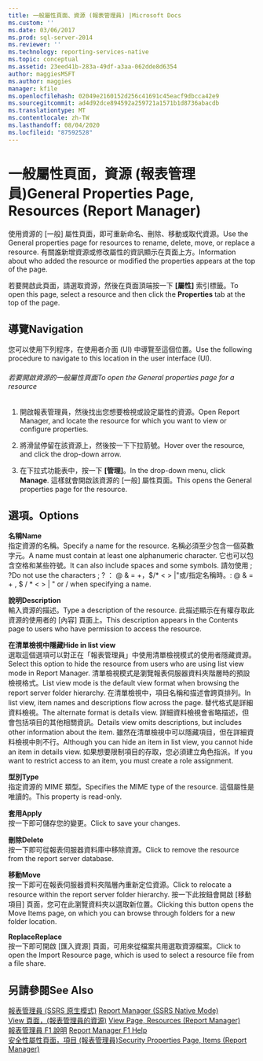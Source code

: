```yaml
---
title: 一般屬性頁面、資源 (報表管理員) |Microsoft Docs
ms.custom: ''
ms.date: 03/06/2017
ms.prod: sql-server-2014
ms.reviewer: ''
ms.technology: reporting-services-native
ms.topic: conceptual
ms.assetid: 23eed41b-283a-49df-a3aa-062dde8d6354
author: maggiesMSFT
ms.author: maggies
manager: kfile
ms.openlocfilehash: 02049e2160152d256c41691c45eacf9dbcca42e9
ms.sourcegitcommit: ad4d92dce894592a259721a1571b1d8736abacdb
ms.translationtype: MT
ms.contentlocale: zh-TW
ms.lasthandoff: 08/04/2020
ms.locfileid: "87592528"
---
```

# <a name="general-properties-page-resources-report-manager"></a><span data-ttu-id="47699-102">一般屬性頁面，資源 (報表管理員)</span><span class="sxs-lookup"><span data-stu-id="47699-102">General Properties Page, Resources (Report Manager)</span></span>
  <span data-ttu-id="47699-103">使用資源的 [一般] 屬性頁面，即可重新命名、刪除、移動或取代資源。</span><span class="sxs-lookup"><span data-stu-id="47699-103">Use the General properties page for resources to rename, delete, move, or replace a resource.</span></span> <span data-ttu-id="47699-104">有關誰新增資源或修改屬性的資訊顯示在頁面上方。</span><span class="sxs-lookup"><span data-stu-id="47699-104">Information about who added the resource or modified the properties appears at the top of the page.</span></span>  
  
 <span data-ttu-id="47699-105">若要開啟此頁面，請選取資源，然後在頁面頂端按一下 **[屬性]** 索引標籤。</span><span class="sxs-lookup"><span data-stu-id="47699-105">To open this page, select a resource and then click the **Properties** tab at the top of the page.</span></span>  
  
## <a name="navigation"></a><span data-ttu-id="47699-106">導覽</span><span class="sxs-lookup"><span data-stu-id="47699-106">Navigation</span></span>  
 <span data-ttu-id="47699-107">您可以使用下列程序，在使用者介面 (UI) 中導覽至這個位置。</span><span class="sxs-lookup"><span data-stu-id="47699-107">Use the following procedure to navigate to this location in the user interface (UI).</span></span>  
  
###### <a name="to-open-the-general-properties-page-for-a-resource"></a><span data-ttu-id="47699-108">若要開啟資源的一般屬性頁面</span><span class="sxs-lookup"><span data-stu-id="47699-108">To open the General properties page for a resource</span></span>  
  
1.  <span data-ttu-id="47699-109">開啟報表管理員，然後找出您想要檢視或設定屬性的資源。</span><span class="sxs-lookup"><span data-stu-id="47699-109">Open Report Manager, and locate the resource for which you want to view or configure properties.</span></span>  
  
2.  <span data-ttu-id="47699-110">將滑鼠停留在該資源上，然後按一下下拉箭號。</span><span class="sxs-lookup"><span data-stu-id="47699-110">Hover over the resource, and click the drop-down arrow.</span></span>  
  
3.  <span data-ttu-id="47699-111">在下拉式功能表中，按一下 **[管理]**。</span><span class="sxs-lookup"><span data-stu-id="47699-111">In the drop-down menu, click **Manage**.</span></span> <span data-ttu-id="47699-112">這樣就會開啟該資源的 [一般] 屬性頁面。</span><span class="sxs-lookup"><span data-stu-id="47699-112">This opens the General properties page for the resource.</span></span>  
  
## <a name="options"></a><span data-ttu-id="47699-113">選項。</span><span class="sxs-lookup"><span data-stu-id="47699-113">Options</span></span>  
 <span data-ttu-id="47699-114">**名稱**</span><span class="sxs-lookup"><span data-stu-id="47699-114">**Name**</span></span>  
 <span data-ttu-id="47699-115">指定資源的名稱。</span><span class="sxs-lookup"><span data-stu-id="47699-115">Specify a name for the resource.</span></span> <span data-ttu-id="47699-116">名稱必須至少包含一個英數字元。</span><span class="sxs-lookup"><span data-stu-id="47699-116">A name must contain at least one alphanumeric character.</span></span> <span data-ttu-id="47699-117">它也可以包含空格和某些符號。</span><span class="sxs-lookup"><span data-stu-id="47699-117">It can also include spaces and some symbols.</span></span> <span data-ttu-id="47699-118">請勿使用 ; ?</span><span class="sxs-lookup"><span data-stu-id="47699-118">Do not use the characters ; ?</span></span> <span data-ttu-id="47699-119">： \@ & = +，$/\* \< > |"或/指定名稱時。</span><span class="sxs-lookup"><span data-stu-id="47699-119">: \@ & = + , $ / \* \< > | " or / when specifying a name.</span></span>  
  
 <span data-ttu-id="47699-120">**說明**</span><span class="sxs-lookup"><span data-stu-id="47699-120">**Description**</span></span>  
 <span data-ttu-id="47699-121">輸入資源的描述。</span><span class="sxs-lookup"><span data-stu-id="47699-121">Type a description of the resource.</span></span> <span data-ttu-id="47699-122">此描述顯示在有權存取此資源的使用者的 [內容] 頁面上。</span><span class="sxs-lookup"><span data-stu-id="47699-122">This description appears in the Contents page to users who have permission to access the resource.</span></span>  
  
 <span data-ttu-id="47699-123">**在清單檢視中隱藏**</span><span class="sxs-lookup"><span data-stu-id="47699-123">**Hide in list view**</span></span>  
 <span data-ttu-id="47699-124">選取這個選項可以對正在「報表管理員」中使用清單檢視模式的使用者隱藏資源。</span><span class="sxs-lookup"><span data-stu-id="47699-124">Select this option to hide the resource from users who are using list view mode in Report Manager.</span></span> <span data-ttu-id="47699-125">清單檢視模式是瀏覽報表伺服器資料夾階層時的預設檢視格式。</span><span class="sxs-lookup"><span data-stu-id="47699-125">List view mode is the default view format when browsing the report server folder hierarchy.</span></span> <span data-ttu-id="47699-126">在清單檢視中，項目名稱和描述會跨頁排列。</span><span class="sxs-lookup"><span data-stu-id="47699-126">In list view, item names and descriptions flow across the page.</span></span> <span data-ttu-id="47699-127">替代格式是詳細資料檢視。</span><span class="sxs-lookup"><span data-stu-id="47699-127">The alternate format is details view.</span></span> <span data-ttu-id="47699-128">詳細資料檢視會省略描述，但會包括項目的其他相關資訊。</span><span class="sxs-lookup"><span data-stu-id="47699-128">Details view omits descriptions, but includes other information about the item.</span></span> <span data-ttu-id="47699-129">雖然在清單檢視中可以隱藏項目，但在詳細資料檢視中則不行。</span><span class="sxs-lookup"><span data-stu-id="47699-129">Although you can hide an item in list view, you cannot hide an item in details view.</span></span> <span data-ttu-id="47699-130">如果想要限制項目的存取，您必須建立角色指派。</span><span class="sxs-lookup"><span data-stu-id="47699-130">If you want to restrict access to an item, you must create a role assignment.</span></span>  
  
 <span data-ttu-id="47699-131">**型別**</span><span class="sxs-lookup"><span data-stu-id="47699-131">**Type**</span></span>  
 <span data-ttu-id="47699-132">指定資源的 MIME 類型。</span><span class="sxs-lookup"><span data-stu-id="47699-132">Specifies the MIME type of the resource.</span></span> <span data-ttu-id="47699-133">這個屬性是唯讀的。</span><span class="sxs-lookup"><span data-stu-id="47699-133">This property is read-only.</span></span>  
  
 <span data-ttu-id="47699-134">**套用**</span><span class="sxs-lookup"><span data-stu-id="47699-134">**Apply**</span></span>  
 <span data-ttu-id="47699-135">按一下即可儲存您的變更。</span><span class="sxs-lookup"><span data-stu-id="47699-135">Click to save your changes.</span></span>  
  
 <span data-ttu-id="47699-136">**刪除**</span><span class="sxs-lookup"><span data-stu-id="47699-136">**Delete**</span></span>  
 <span data-ttu-id="47699-137">按一下即可從報表伺服器資料庫中移除資源。</span><span class="sxs-lookup"><span data-stu-id="47699-137">Click to remove the resource from the report server database.</span></span>  
  
 <span data-ttu-id="47699-138">**移動**</span><span class="sxs-lookup"><span data-stu-id="47699-138">**Move**</span></span>  
 <span data-ttu-id="47699-139">按一下即可在報表伺服器資料夾階層內重新定位資源。</span><span class="sxs-lookup"><span data-stu-id="47699-139">Click to relocate a resource within the report server folder hierarchy.</span></span> <span data-ttu-id="47699-140">按一下此按鈕會開啟 [移動項目] 頁面，您可在此瀏覽資料夾以選取新位置。</span><span class="sxs-lookup"><span data-stu-id="47699-140">Clicking this button opens the Move Items page, on which you can browse through folders for a new folder location.</span></span>  
  
 <span data-ttu-id="47699-141">**Replace**</span><span class="sxs-lookup"><span data-stu-id="47699-141">**Replace**</span></span>  
 <span data-ttu-id="47699-142">按一下即可開啟 [匯入資源] 頁面，可用來從檔案共用選取資源檔案。</span><span class="sxs-lookup"><span data-stu-id="47699-142">Click to open the Import Resource page, which is used to select a resource file from a file share.</span></span>  
  
## <a name="see-also"></a><span data-ttu-id="47699-143">另請參閱</span><span class="sxs-lookup"><span data-stu-id="47699-143">See Also</span></span>  
 <span data-ttu-id="47699-144">[報表管理員 &#40;SSRS 原生模式&#41;](../../2014/reporting-services/report-manager-ssrs-native-mode.md) </span><span class="sxs-lookup"><span data-stu-id="47699-144">[Report Manager  &#40;SSRS Native Mode&#41;](../../2014/reporting-services/report-manager-ssrs-native-mode.md) </span></span>  
 <span data-ttu-id="47699-145">[View 頁面，&#40;報表管理員的資源&#41;](../../2014/reporting-services/view-page-resources-report-manager.md) </span><span class="sxs-lookup"><span data-stu-id="47699-145">[View Page, Resources &#40;Report Manager&#41;](../../2014/reporting-services/view-page-resources-report-manager.md) </span></span>  
 <span data-ttu-id="47699-146">[報表管理員 F1 說明](../../2014/reporting-services/report-manager-f1-help.md) </span><span class="sxs-lookup"><span data-stu-id="47699-146">[Report Manager F1 Help](../../2014/reporting-services/report-manager-f1-help.md) </span></span>  
 [<span data-ttu-id="47699-147">安全性屬性頁面，項目 &#40;報表管理員&#41;</span><span class="sxs-lookup"><span data-stu-id="47699-147">Security Properties Page, Items &#40;Report Manager&#41;</span></span>](../../2014/reporting-services/security-properties-page-items-report-manager.md)  
  
  
